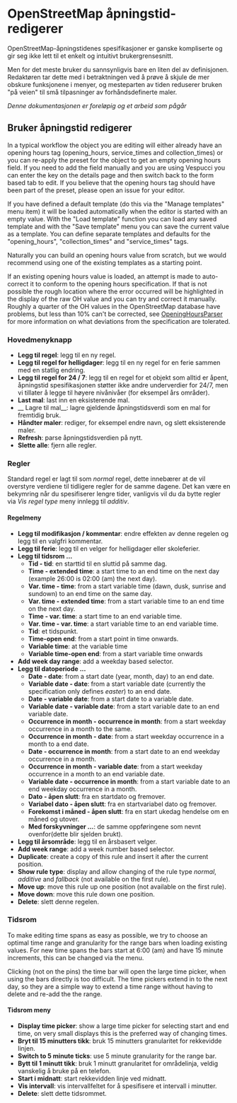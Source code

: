 # OpenStreetMap åpningstid-redigerer

OpenStreetMap-åpningstidenes spesifikasjoner er ganske kompliserte og gir seg ikke lett til et enkelt og intuitivt brukergrensesnitt.

Men for det meste bruker du sannsynligvis bare en liten del av definisjonen. Redaktøren tar dette med i betraktningen ved å prøve å skjule de mer obskure funksjonene i menyer, og mesteparten av tiden reduserer bruken "på veien" til små tilpasninger av forhåndsdefinerte maler.

_Denne dokumentasjonen er foreløpig og et arbeid som pågår_

## Bruker åpningstid redigerer

In a typical workflow the object you are editing will either already have an opening hours tag (opening_hours, service_times and collection_times) or you can re-apply the preset for the object to get an empty opening hours field. If you need to add the field manually and you are using Vespucci you can enter the key on the details page and then switch back to the form based tab to edit. If you believe that the opening hours tag should have been part of the preset, please open an issue for your editor.

If you have defined a default template (do this via the "Manage templates" menu item) it will be loaded automatically when the editor is started with an empty value. With the "Load template" function you can load any saved template and with the "Save template" menu you can save the current value as a template. You can define separate templates and defaults for the "opening_hours", "collection_times" and "service_times" tags. 

Naturally you can build an opening hours value from scratch, but we would recommend using one of the existing templates as a starting point.

If an existing opening hours value is loaded, an attempt is made to auto-correct it to conform to the opening hours specification. If that is not possible the rough location where the error occurred will be highlighted in the display of the raw OH value and you can try and correct it manually. Roughly a quarter of the OH values in the OpenStreetMap database have problems, but less than 10% can't be corrected, see [OpeningHoursParser](https://github.com/simonpoole/OpeningHoursParser) for more information on what deviations from the specification are tolerated.

### Hovedmenyknapp

* __Legg til regel__: legg til en ny regel.
* __Legg til regel for helligdager__: legg til en ny regel for en ferie sammen med en statlig endring.
* __Legg til regel for 24 / 7__: legg til en regel for et objekt som alltid er åpent, åpningstid spesifikasjonen støtter ikke andre underverdier for 24/7, men vi tillater å legge til høyere nivånivåer (for eksempel års områder).
* __Last mal__: last inn en eksisterende mal.
* __ Lagre til mal__: lagre gjeldende åpningstidsverdi som en mal for fremtidig bruk.
* __Håndter maler__: rediger, for eksempel endre navn, og slett eksisterende maler.
* __Refresh__: parse åpningstidsverdien på nytt.
* __Slette alle__: fjern alle regler.

### Regler

Standard regel er lagt til som _normal_ regel, dette innebærer at de vil overstyre verdiene til tidligere regler for de samme dagene. Det kan være en bekymring når du spesifiserer lengre tider, vanligvis vil du da bytte regler via _Vis regel type_ meny innlegg til _additiv_.

#### Regelmeny

* __Legg til modifikasjon / kommentar__: endre effekten av denne regelen og legg til en valgfri kommentar.
* __Legg til ferie__: legg til en velger for helligdager eller skoleferier.
* __Legg til tidsrom ...__
    * __Tid - tid__: en starttid til en sluttid på samme dag.
    * __Time - extended time__: a start time to an end time on the next day (example 26:00 is 02:00 (am) the next day).
    * __Var. time - time__: from a start variable time (dawn, dusk, sunrise and sundown) to an end time on the same day.
    * __Var. time - extended time__: from a start variable time to an end time on the next day.
    * __Time - var. time__: a start time to an end variable time.
    * __Var. time - var. time__: a start variable time to an end variable time.
    * __Tid__: et tidspunkt.
    * __Time-open end__: from a start point in time onwards.
    * __Variable time__: at the variable time
    * __Variable time-open end__: from a start variable time onwards
* __Add week day range__: add a weekday based selector.
* __Legg til datoperiode ...__
    * __Date - date__: from a start date (year, month, day) to an end date.
    * __Variable date - date__: from a start variable date (currently the specification only defines _easter_) to an end date.
    * __Date - variable date__: from a start date to a variable date.
    * __Variable date - variable date__: from a start variable date to an end variable date.
    * __Occurrence in month - occurrence in month__: from a start weekday occurrence in a month to the same.
    * __Occurrence in month - date__: from a start weekday occurrence in a month to a end date.
    * __Date - occurrence in month__: from a start date to an end weekday occurrence in a month.
    * __Occurrence in month - variable date__: from a start weekday occurrence in a month to an end variable date.
    * __Variable date - occurrence in month__: from a start variable date to an end weekday occurrence in a month.
    * __Dato - åpen slutt__: fra en startdato og fremover.
    * __Variabel dato - åpen slutt__: fra en startvariabel dato og fremover.
    * __Forekomst i måned - åpen slutt__: fra en start ukedag hendelse om en måned og utover.
    * __Med forskyvninger ...__: de samme oppføringene som nevnt ovenfor(dette blir sjelden brukt).
* __Legg til årsområde__: legg til en årsbasert velger.
* __Add week range__: add a week number based selector.
* __Duplicate__: create a copy of this rule and insert it after the current position.
* __Show rule type__: display and allow changing of the rule type _normal_, _additive_ and _fallback_ (not available on the first rule).
* __Move up__: move this rule up one position (not available on the first rule).
* __Move down__: move this rule down one position.
* __Delete__: slett denne regelen.

### Tidsrom

To make editing time spans as easy as possible, we try to choose an optimal time range and granularity for the range bars when loading existing values. For new time spans the bars start at 6:00 (am) and have 15 minute increments, this can be changed via the menu.

Clicking (not on the pins) the time bar will open the large time picker, when using the bars directly is too difficult. The time pickers extend in to the next day, so they are a simple way to extend a time range without having to delete and re-add the the range.

#### Tidsrom meny

* __Display time picker__: show a large time picker for selecting start and end time, on very small displays this is the preferred way of changing times.
* __Bryt til 15 minutters tikk__: bruk 15 minutters granularitet for rekkevidde linjen.
* __Switch to 5 minute ticks__: use 5 minute granularity for the range bar.
* __Bytt til 1 minutt tikk__: bruk 1 minutt granularitet for områdelinja, veldig vanskelig å bruke på en telefon.
* __Start i midnatt__: start rekkevidden linje ved midnatt.
* __Vis intervall__: vis intervallfeltet for å spesifisere et intervall i minutter.
* __Delete__: slett dette tidsrommet.

